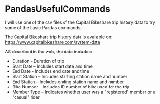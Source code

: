 # PandasUsefulCommands

I will use one of the csv files of the Capital Bikeshare trip history data to try some of the basic Pandas commands.

The Capital Bikeshare trip history data is available on: https://www.capitalbikeshare.com/system-data

AS described in the web, the data includes:

* Duration – Duration of trip
* Start Date – Includes start date and time
* End Date – Includes end date and time
* Start Station – Includes starting station name and number
* End Station – Includes ending station name and number
* Bike Number – Includes ID number of bike used for the trip
* Member Type – Indicates whether user was a "registered" member or a "casual" rider
